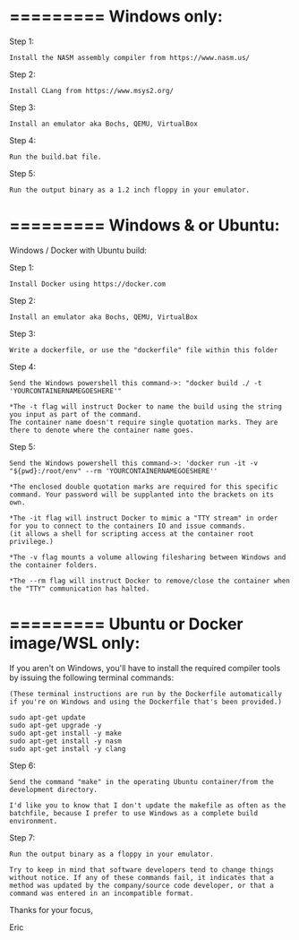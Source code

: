 =========
Windows only:
=========

Step 1:

    Install the NASM assembly compiler from https://www.nasm.us/

Step 2:

    Install CLang from https://www.msys2.org/

Step 3:

    Install an emulator aka Bochs, QEMU, VirtualBox

Step 4:

    Run the build.bat file.

Step 5:

    Run the output binary as a 1.2 inch floppy in your emulator.

=========
Windows & or Ubuntu:
=========

Windows / Docker with Ubuntu build:

Step 1:

    Install Docker using https://docker.com

Step 2:

    Install an emulator aka Bochs, QEMU, VirtualBox

Step 3:

    Write a dockerfile, or use the "dockerfile" file within this folder

Step 4:

    Send the Windows powershell this command->: "docker build ./ -t 'YOURCONTAINERNAMEGOESHERE'"

    *The -t flag will instruct Docker to name the build using the string you input as part of the command.
    The container name doesn't require single quotation marks. They are there to denote where the container name goes.

Step 5:

    Send the Windows powershell this command->: 'docker run -it -v "${pwd}:/root/env" --rm 'YOURCONTAINERNAMEGOESHERE''

    *The enclosed double quotation marks are required for this specific command. Your password will be supplanted into the brackets on its own.

    *The -it flag will instruct Docker to mimic a "TTY stream" in order for you to connect to the containers IO and issue commands.
    (it allows a shell for scripting access at the container root privilege.)

    *The -v flag mounts a volume allowing filesharing between Windows and the container folders.

    *The --rm flag will instruct Docker to remove/close the container when the "TTY" communication has halted.

=========
Ubuntu or Docker image/WSL only:
=========

If you aren't on Windows, you'll have to install the required compiler tools by issuing the following terminal commands:

    (These terminal instructions are run by the Dockerfile automatically if you're on Windows and using the Dockerfile that's been provided.)

    sudo apt-get update
    sudo apt-get upgrade -y
    sudo apt-get install -y make
    sudo apt-get install -y nasm
    sudo apt-get install -y clang

Step 6:

    Send the command "make" in the operating Ubuntu container/from the development directory.

    I'd like you to know that I don't update the makefile as often as the batchfile, because I prefer to use Windows as a complete build environment.

Step 7:

    Run the output binary as a floppy in your emulator.

    Try to keep in mind that software developers tend to change things without notice. If any of these commands fail, it indicates that a method was updated by the company/source code developer, or that a command was entered in an incompatible format.

Thanks for your focus,

Eric
